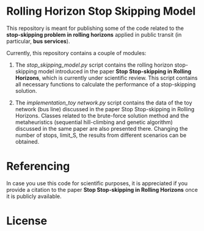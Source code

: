 # Rolling Horizon Stop Skipping Model

This repository is meant for publishing some of the code related to the **stop-skipping problem in rolling horizons** applied in public transit (in particular, **bus services**).

Currently, this repository contains a couple of modules:

1. The *stop_skipping_model.py* script contains the rolling horizon stop-skipping model introduced in the paper **Stop Stop-skipping in Rolling Horizons**, which is currently under scientific review. This script contains all necessary functions to calculate the performance of a stop-skipping solution. 

2. The *implementation_toy network.py* script contains the data of the toy network (bus line) discussed in the paper Stop Stop-skipping in Rolling Horizons. Classes related to the brute-force solution method and the metaheuristics (sequential hill-climbing and genetic algorithm) discussed in the same paper are also presented there. Changing the number of stops, limit_S, the results from different scenarios can be obtained.

# Referencing

In case you use this code for scientific purposes, it is appreciated if you provide a citation to the paper **Stop Stop-skipping in Rolling Horizons** once it is publicly available.

# License

